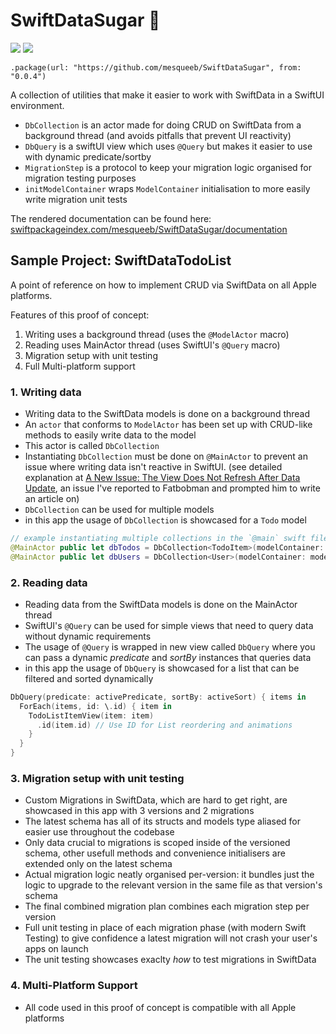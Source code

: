 # SwiftDataSugar 🌯

[![](https://img.shields.io/endpoint?url=https%3A%2F%2Fswiftpackageindex.com%2Fapi%2Fpackages%2Fmesqueeb%2FSwiftDataSugar%2Fbadge%3Ftype%3Dswift-versions)](https://swiftpackageindex.com/mesqueeb/SwiftDataSugar)
[![](https://img.shields.io/endpoint?url=https%3A%2F%2Fswiftpackageindex.com%2Fapi%2Fpackages%2Fmesqueeb%2FSwiftDataSugar%2Fbadge%3Ftype%3Dplatforms)](https://swiftpackageindex.com/mesqueeb/SwiftDataSugar)

```
.package(url: "https://github.com/mesqueeb/SwiftDataSugar", from: "0.0.4")
```

A collection of utilities that make it easier to work with SwiftData in a SwiftUI environment.

- `DbCollection` is an actor made for doing CRUD on SwiftData from a background thread (and avoids pitfalls that prevent UI reactivity)
- `DbQuery` is a swiftUI view which uses `@Query` but makes it easier to use with dynamic predicate/sortby
- `MigrationStep` is a protocol to keep your migration logic organised for migration testing purposes
- `initModelContainer` wraps `ModelContainer` initialisation to more easily write migration unit tests

The rendered documentation can be found here: [swiftpackageindex.com/mesqueeb/SwiftDataSugar/documentation](https://swiftpackageindex.com/mesqueeb/SwiftDataSugar/documentation)

## Sample Project: SwiftDataTodoList

A point of reference on how to implement CRUD via SwiftData on all Apple platforms.

Features of this proof of concept:

1. Writing uses a background thread (uses the `@ModelActor` macro)
2. Reading uses MainActor thread (uses SwiftUI's `@Query` macro)
3. Migration setup with unit testing
4. Full Multi-platform support

### 1. Writing data

- Writing data to the SwiftData models is done on a background thread
- An `actor` that conforms to `ModelActor` has been set up with CRUD-like methods to easily write data to the model
- This actor is called `DbCollection`
- Instantiating `DbCollection` must be done on `@MainActor` to prevent an issue where writing data isn't reactive in SwiftUI. (see detailed explanation at [A New Issue: The View Does Not Refresh After Data Update](https://fatbobman.com/en/posts/practical-swiftdata-building-swiftui-applications-with-modern-approaches/#a-new-issue-the-view-does-not-refresh-after-data-update), an issue I've reported to Fatbobman and prompted him to write an article on)
- `DbCollection` can be used for multiple models
- in this app the usage of `DbCollection` is showcased for a `Todo` model

```swift
// example instantiating multiple collections in the `@main` swift file
@MainActor public let dbTodos = DbCollection<TodoItem>(modelContainer: modelContainer)
@MainActor public let dbUsers = DbCollection<User>(modelContainer: modelContainer)
```

### 2. Reading data

- Reading data from the SwiftData models is done on the MainActor thread
- SwiftUI's `@Query` can be used for simple views that need to query data without dynamic requirements
- The usage of `@Query` is wrapped in new view called `DbQuery` where you can pass a dynamic _predicate_ and _sortBy_ instances that queries data
- in this app the usage of `DbQuery` is showcased for a list that can be filtered and sorted dynamically

```swift
DbQuery(predicate: activePredicate, sortBy: activeSort) { items in
  ForEach(items, id: \.id) { item in
    TodoListItemView(item: item)
      .id(item.id) // Use ID for List reordering and animations
    }
  }
}
```

### 3. Migration setup with unit testing

- Custom Migrations in SwiftData, which are hard to get right, are showcased in this app with 3 versions and 2 migrations
- The latest schema has all of its structs and models type aliased for easier use throughout the codebase
- Only data crucial to migrations is scoped inside of the versioned schema, other usefull methods and convenience initialisers are extended only on the latest schema
- Actual migration logic neatly organised per-version: it bundles just the logic to upgrade to the relevant version in the same file as that version's schema
- The final combined migration plan combines each migration step per version
- Full unit testing in place of each migration phase (with modern Swift Testing) to give confidence a latest migration will not crash your user's apps on launch
- The unit testing showcases exaclty _how_ to test migrations in SwiftData

### 4. Multi-Platform Support

- All code used in this proof of concept is compatible with all Apple platforms
